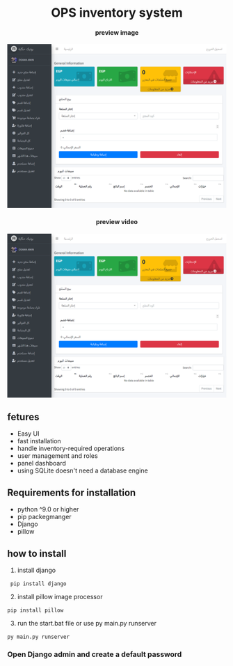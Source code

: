 <h1 align=center> OPS inventory system </h1>

<h4 align=center> preview image </h4>

![live preview](https://raw.githubusercontent.com/osamaamin0405/OPS-manger/master/ops%20system.png)

<h4 align=center> preview video </h4>

[![asciicast](https://raw.githubusercontent.com/osamaamin0405/OPS-manger/master/ops%20system.png)](https://vimeo.com/765243454?share=copy)

## fetures

- Easy UI
- fast installation
- handle inventory-required operations
- user management and roles
- panel dashboard
- using SQLite doesn't need a database engine

## Requirements for installation

- python ^9.0 or higher
- pip packegmanger
- Django
- pillow
## how to install

1. install django
```shell
 pip install django
```
2. install pillow image processor 
``` shell
pip install pillow
```
3. run the start.bat file or use py main.py runserver
```shell
py main.py runserver
```

### Open Django admin and create a default password


